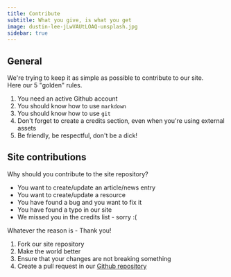 ```yaml
---
title: Contribute
subtitle: What you give, is what you get
image: dustin-lee-jLwVAUtLOAQ-unsplash.jpg
sidebar: true
---
```


## General

We're trying to keep it as simple as possible to contribute to our site.<br>
Here our 5 "golden" rules.

1. You need an active Github account
2. You should know how to use  `markdown`
3. You should know how to use `git`
4. Don't forget to create a credits section, even when you're using external assets
5. Be friendly, be respectful, don't be a dick!


## Site contributions

Why should you contribute to the site repository?

* You want to create/update an article/news entry
* You want to create/update a resource
* You have found a bug and you want to fix it
* You have found a typo in our site
* We missed you in the credits list - sorry :(

Whatever the reason is - Thank you!

1. Fork our site repository
2. Make the world better
3. Ensure that your changes are not breaking something
4. Create a pull request in our [Github repository](https://github.com/ITSMPlus/itsm.plus)